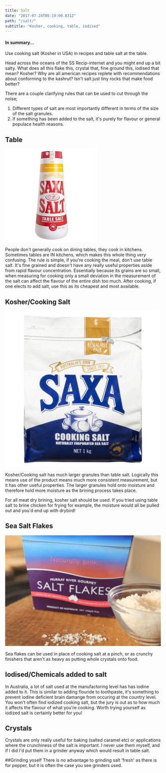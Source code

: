 ```yaml
---
title: Salt
date: "2017-07-24T05:19:00.831Z"
path: "/salt/"
subtitle: "Kosher, cooking, table, iodised"
---
```


<div class="pull-out">
<h4>In summary...</h4>
<p>Use cooking salt (Kosher in USA) in recipes and table salt at the table.</p>
</div>

Head across the oceans of the SS Recip-internet and you might end up a bit salty. What does 
all this flake this, crystal that, fine ground this, iodised that mean? Kosher? Why are all 
american recipes replete with recommendations about conforming to the kashrut? Isn't salt just tiny rocks that make food better? 

There are a couple clarifying rules that can be used to cut through the noise; 

1. Different types of salt are most importantly different in terms of the size of the salt 
granules.
2. If something has been added to the salt, it's purely for flavour or general populace 
health reasons.

## Table

![Table salt](./table-salt.jpg "Table salt")

People don't generally cook on dining tables, they cook in kitchens. Sometimes 
tables are IN kitchens, which makes this whole thing *very* confusing. The rule is simple, 
if you're cooking the meal, don't use table salt. It's fine grained and doesn't have any really useful properties aside from rapid flavour concentration. Essentially because its grains are so small, when measuring for cooking  only a small deviation in the measurement of the salt can  affect the flavour of the entire dish too much. After cooking, if one elects to add salt, use this as its cheapest and most available.

## Kosher/Cooking Salt

![Cooking salt](./cooking-salt.jpg "Cooking salt")

Kosher/Cooking salt has much larger granules than table salt. Logically this 
means use of the product means much more consistent measurement, but it has other 
useful properties. The larger granules hold onto moisture and therefore hold more 
moisture as the brining process takes place. 

For all meat dry brining, kosher salt 
should be used. If you tried using table salt to brine chicken for frying 
for example, the moisture would all be pulled out and you'd end up with drybird! 

## Sea Salt Flakes

![Sea salt flakes](./flakes-salt.png "Sea salt")

Sea flakes can be used in place of cooking salt at a pinch, or as crunchy 
finishers that aren't as heavy as putting whole crystals onto food. 

## Iodised/Chemicals added to salt
In Australia, a lot of salt used at the manufactoring level has has iodine 
added to it. This is similar to adding flouride to toothpaste, it's something to prevent iodine deficient brain damange from occuring at the country level. You won't often find iodized cooking salt, but the jury is out as to how much it affects the flavour of what you're cooking. Worth trying yourself as iodized salt is certainly better for you!

## Crystals
Crystals are only really useful for baking (salted caramel etc) or applications 
where the crunchiness of the salt is important. I never use them myself, and if I did I'd put them in a grinder anyway which would result in table salt.

##Grinding yoself
There is no advantage to grinding salt 'fresh' as there is for pepper, but it 
is often the case you see grinders used. 


